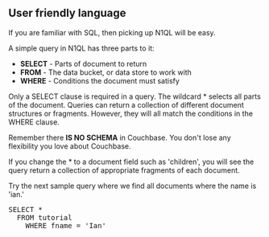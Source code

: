 ## User friendly language

If you are familiar with SQL, then picking up N1QL will be easy. 

A simple query in N1QL has three parts to it:

* <b>SELECT</b> - Parts of document to return
* <b>FROM</b> - The data bucket, or data store to work with
* <b>WHERE</b> - Conditions the document must satisfy

Only a SELECT clause is required in a query. The wildcard * selects all parts of the document. Queries can return a collection of different document structures or fragments. However, they will all match the conditions in the WHERE clause.

Remember there **IS NO SCHEMA** in Couchbase. You don't lose any flexibility you love about Couchbase.

If you change the * to a document field such as 'children', you will see the query return a collection of appropriate fragments of each document.

Try the next sample query where we find all documents where the name is 'ian.'

<pre id="example">
SELECT *
  FROM tutorial
    WHERE fname = 'Ian'
</pre>
